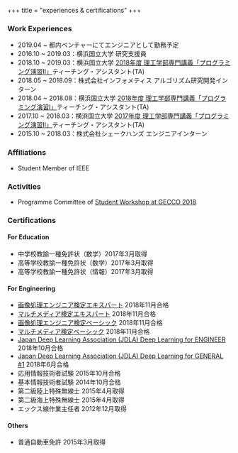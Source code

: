 +++
title = "experiences & certifications"
+++

### Work Experiences
- 2019.04 ~ 都内ベンチャーにてエンジニアとして勤務予定
- 2016.10 ~ 2019.03：横浜国立大学 研究支援員
- 2018.10 ~ 2019.03：横浜国立大学 [2018年度 理工学部専門講義「プログラミング演習II」](https://risyu.jmk.ynu.ac.jp/gakumu/Public/Syllabus/DetailMain.aspx?lct_year=2018&lct_cd=6I2205Z&je_cd=1)ティーチング・アシスタント(TA)
- 2018.05 ~ 2018.09：株式会社インフォメティス アルゴリズム研究開発インターン
- 2018.04 ~ 2018.08：横浜国立大学 [2018年度 理工学部専門講義「プログラミング演習I」](https://risyu.jmk.ynu.ac.jp/gakumu_portal/Public/Syllabus/DetailMain.aspx?lct_year=2018&lct_cd=6Z2212A&je_cd=1)ティーチング・アシスタント(TA)
- 2017.10 ~ 2018.03：横浜国立大学 [2017年度 理工学部専門講義「プログラミング演習II」](https://risyu.jmk.ynu.ac.jp/gakumu/Public/Syllabus/DetailMain.aspx?lct_year=2017&lct_cd=6I2205Z&je_cd=1)ティーチング・アシスタント(TA)
- 2015.10 ~ 2018.03：株式会社シェークハンズ エンジニアインターン

### Affiliations
- Student Member of IEEE

### Activities
- Programme Committee of [Student Workshop at GECCO 2018](http://gecco-2018.sigevo.org/index.html/tiki-index.php?page=Student%20Workshop)

### Certifications
#### For Education
- 中学校教諭一種免許状（数学）2017年3月取得
- 高等学校教諭一種免許状（数学）2017年3月取得
- 高等学校教諭一種免許状（情報）2017年3月取得

#### For Engineering

- [画像処理エンジニア検定エキスパート](https://www.cgarts.or.jp/kentei/about/img_engineer/index.html) 2018年11月合格 
- [マルチメディア検定エキスパート](https://www.cgarts.or.jp/kentei/about/multimedia/index.html) 2018年11月合格
- [画像処理エンジニア検定ベーシック](https://www.cgarts.or.jp/kentei/about/img_engineer/index.html) 2018年11月合格
- [マルチメディア検定ベーシック](https://www.cgarts.or.jp/kentei/about/multimedia/index.html) 2018年11月合格
- [Japan Deep Learning Association (JDLA) Deep Learning for ENGINEER](http://www.jdla.org/business/certificate/#education) 2018年10月合格
- [Japan Deep Learning Association (JDLA) Deep Learning for GENERAL #1](http://www.jdla.org/business/certificate/#education) 2018年6月合格
- 応用情報技術者試験 2015年10月合格
- 基本情報技術者試験 2014年10月合格
- 第二級陸上特殊無線士 2015年4月取得
- 第二級海上特殊無線士 2015年4月取得
- エックス線作業主任者 2012年12月取得

#### Others
- 普通自動車免許 2015年3月取得

